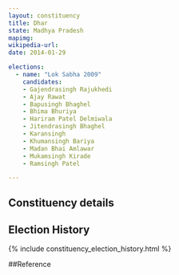 ```yaml
---
layout: constituency
title: Dhar
state: Madhya Pradesh
mapimg: 
wikipedia-url: 
date: 2014-01-29

elections: 
  - name: "Lok Sabha 2009"
    candidates: 
    - Gajendrasingh Rajukhedi 
    - Ajay Rawat 
    - Bapusingh Bhaghel 
    - Bhima Bhuriya 
    - Hariram Patel Delmiwala 
    - Jitendrasingh Bhaghel 
    - Karansingh 
    - Khumansingh Bariya 
    - Madan Bhai Amlawar 
    - Mukamsingh Kirade 
    - Ramsingh Patel 

---
```

## Constituency details


## Election History
{% include constituency_election_history.html %}

##Reference
